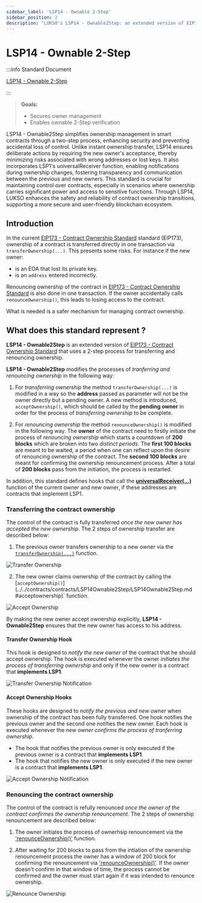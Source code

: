 ```yaml
---
sidebar_label: 'LSP14 - Ownable 2-Step'
sidebar_position: 2
description: "LUKSO's LSP14 - Ownable2Step: an extended version of EIP173 - Contract Ownership Standard for transferring and renouncing ownership."
---
```


# LSP14 - Ownable 2-Step

:::info Standard Document

[LSP14 - Ownable 2-Step](https://github.com/lukso-network/LIPs/blob/main/LSPs/LSP-14-Ownable2Step.md)

:::

> **Goals:**
>
> - Secures owner management
> - Enables ownable 2-Step verification

LSP14 - Ownable2Step simplifies ownership management in smart contracts through a two-step process, enhancing security and preventing accidental loss of control. Unlike instant ownership transfer, LSP14 ensures deliberate actions by requiring the new owner's acceptance, thereby minimizing risks associated with wrong addresses or lost keys. It also incorporates LSP1's universalReceiver function, enabling notifications during ownership changes, fostering transparency and communication between the previous and new owners. This standard is crucial for maintaining control over contracts, especially in scenarios where ownership carries significant power and access to sensitive functions. Through LSP14, LUKSO enhances the safety and reliability of contract ownership transitions, supporting a more secure and user-friendly blockchain ecosystem.

## Introduction

In the current [EIP173 - Contract Ownership Standard](https://eips.ethereum.org/EIPS/eip-173) standard (EIP173), ownership of a contract is transferred directly in one transaction via `transferOwnership(...)`. This presents some risks. For instance if the new owner:

- is an EOA that lost its private key.
- is an `address` entered incorrectly.

Renouncing ownership of the contract in [EIP173 - Contract Ownership Standard](https://eips.ethereum.org/EIPS/eip-173) is also done in one transaction. If the owner accidentally calls `renounceOwnership()`, this leads to losing access to the contract.

What is needed is a safer mechanism for managing contract ownership.

## What does this standard represent ?

**LSP14 - Ownable2Step** is an extended version of [EIP173 - Contract Ownership Standard](https://eips.ethereum.org/EIPS/eip-173) that uses a 2-step process for transferring and renouncing ownership.

**LSP14 - Ownable2Step** modifies the processes of _tranferring and renouncing ownership_ in the following way:

1. For _transferring ownership_ the method `transferOwnership(...)` is modified in a way so the **address** passed as parameter will not be the owner directly but a pending owner. A new method is introduced, `acceptOwnership()`, which should be called by the **pending owner** in order for the process of _transferring ownership_ to be complete.

2. For _renouncing ownership_ the method `renounceOwnership()` is modified in the following way. The **owner** of the contract need to firstly initiate the process of _renouncing ownership_ which starts a countdown of **200 blocks** which are broken into two _distinct periods_. The **first 100 blocks** are meant to be waited, a period when one can reflect upon the desire of renouncing ownership of the contract. The **second 100 blocks** are meant for confirming the ownership renouncement process. After a total of **200 blocks** pass from the initiation, the process is restarted.

In addition, this standard defines hooks that call the **[universalReceiver(...)](../../contracts/contracts/LSP0ERC725Account/LSP0ERC725Account.md#universalreceiver)** function of the current owner and new owner, if these addresses are contracts that implement LSP1.

### Transferring the contract ownership

The control of the contract is fully transferred _once the new owner has accepted the new ownership_. The 2 steps of ownership transfer are described below:

1. The previous owner transfers ownership to a new owner via the [`transferOwnership(...)`](../../contracts/contracts/LSP14Ownable2Step/LSP14Ownable2Step.md#transferownership) function.

![Transfer Ownership](/img/standards/lsp14/transfer-ownership.jpeg)

2. The new owner claims ownership of the contract by calling the [`acceptOwnership()`](../../contracts/contracts/LSP14Ownable2Step/LSP14Ownable2Step.md #acceptownership)` function.

![Accept Ownership](/img/standards/lsp14/accept-ownership.jpeg)

By making the new owner accept ownership explicitly, **LSP14 - Ownable2Step** ensures that the new owner has access to his address.

#### Transfer Ownership Hook

This hook is designed to _notify the new owner_ of the contract that he should accept ownership.
The hook is executed whenever the owner _initiates the process of transferring ownership_ and only if the new owner is a contract that **implements LSP1**.

![Transfer Ownership Notification](/img/standards/lsp14/transfer-ownership-notification.jpeg)

#### Accept Ownership Hooks

These hooks are designed to _notify the previous and new owner_ when ownership of the contract has been fully transferred. One hook notifies the previous owner and the second one notifies the new owner.
Each hook is executed whenever the _new owner confirms the process of tranferring ownership_.

- The hook that notifies the previous owner is only executed if the previous owner is a contract that **implements LSP1**.
- The hook that notifies the new owner is only executed if the new owner is a contract that **implements LSP1**.

![Accept Ownership Notification](/img/standards/lsp14/accept-ownership-notification.jpeg)

### Renouncing the contract ownership

The control of the contract is refully renounced _once the owner of the contract confirmes the ownership renouncement_. The 2 steps of ownership renouncement are described below:

1. The owner initiates the process of ownerhsip renouncement via the ['renounceOwnership()'](../../contracts/contracts/LSP14Ownable2Step/LSP14Ownable2Step.md#renounceownership) function.

2. After waiting for 200 blocks to pass from the intiation of the ownership renouncement process the owner has a window of 200 block for confirming the renouncement via ['renounceOwnership()'](../../contracts/contracts/LSP14Ownable2Step/LSP14Ownable2Step.md#renounceownership). If the owner doesn't confirm in that window of time, the process cannot be confirmed and the owner must start again if it was intended to renounce ownership.

![Renounce Ownership](/img/standards/lsp14/renounce-ownership.jpeg)
